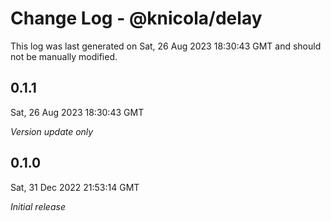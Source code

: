 # Change Log - @knicola/delay

This log was last generated on Sat, 26 Aug 2023 18:30:43 GMT and should not be manually modified.

## 0.1.1
Sat, 26 Aug 2023 18:30:43 GMT

_Version update only_

## 0.1.0
Sat, 31 Dec 2022 21:53:14 GMT

_Initial release_

